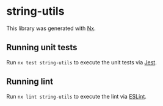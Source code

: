 # string-utils

This library was generated with [Nx](https://nx.dev).

## Running unit tests

Run `nx test string-utils` to execute the unit tests via [Jest](https://jestjs.io).

## Running lint

Run `nx lint string-utils` to execute the lint via [ESLint](https://eslint.org/).
